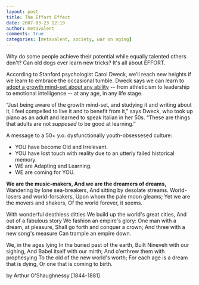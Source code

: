 ```yaml
---
layout: post
title: The Effort Effect
date: 2007-03-23 12:19
author: metavalent
comments: true
categories: [metavalent, society, war on aging]
---
```

Why do some people achieve their potential while equally talented others don't? Can old dogs ever learn new tricks? It's all about EFFORT.

According to Stanford psychologist Carol Dweck, we’ll reach new heights if we learn to embrace the occasional tumble. Dweck says we can learn to <a href="https://www.stanfordalumni.org/news/magazine/2007/marapr/features/dweck.html" target="_blank">adopt a growth mind-set about any ability</a> -- from athleticism to leadership to emotional intelligence -- at any age, in any life stage.

“Just being aware of the growth mind-set, and studying it and writing about it, I feel compelled to live it and to benefit from it,” says Dweck, who took up piano as an adult and learned to speak Italian in her 50s. “These are things that adults are not <em>supposed</em> to be good at learning.”

A message to a 50+ y.o. dysfunctionally youth-obsessesed culture: 
<ul>	<li>YOU have become Old and Irrelevant.</li>
	<li>YOU have lost touch with reality due to an utterly failed historical memory.</li>
	<li>WE are Adapting and Learning.</li>
	<li>WE are coming for YOU.</li>
</ul>

<strong>We are the music-makers,
And we are the dreamers of dreams,</strong>
Wandering by lone sea-breakers,
And sitting by desolate streams.
World-losers and world-forsakers,
Upon whom the pale moon gleams;
Yet we are the movers and shakers,
Of the world forever, it seems.

With wonderful deathless ditties
We build up the world's great cities,
And out of a fabulous story
We fashion an empire's glory:
One man with a dream, at pleasure,
Shall go forth and conquer a crown;
And three with a new song's measure
Can trample an empire down.

We, in the ages lying
In the buried past of the earth,
Built Nineveh with our sighing,
And Babel itself with our mirth;
And o'erthrew them with prophesying
To the old of the new world's worth;
For each age is a dream that is dying,
Or one that is coming to birth.

by Arthur O'Shaughnessy [1844-1881]


